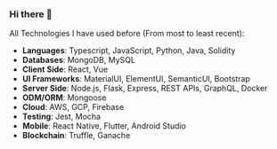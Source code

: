### Hi there 👋

All Technologies I have used before (From most to least recent):

- **Languages**: Typescript, JavaScript, Python, Java, Solidity
- **Databases**: MongoDB, MySQL
- **Client Side**: React, Vue
- **UI Frameworks**: MaterialUI, ElementUI, SemanticUI, Bootstrap
- **Server Side**: Node.js, Flask, Express, REST APIs, GraphQL, Docker
- **ODM/ORM**: Mongoose
- **Cloud**: AWS, GCP, Firebase
- **Testing**: Jest, Mocha
- **Mobile**: React Native, Flutter, Android Studio
- **Blockchain**: Truffle, Ganache

<!--
- AWS: EC2, S3, DynamoDB, Lambda
- GCP: Cloud Functions, Cloud Run, App Engine, AI Platform
- Firebase: Authentication, Firestore, Storage, Functions

**marktanrj/marktanrj** is a ✨ _special_ ✨ repository because its `README.md` (this file) appears on your GitHub profile.

Here are some ideas to get you started:

- 🔭 I’m currently working on ...
- 🌱 I’m currently learning ...
- 👯 I’m looking to collaborate on ...
- 🤔 I’m looking for help with ...
- 💬 Ask me about ...
- 📫 How to reach me: ...
- 😄 Pronouns: ...
- ⚡ Fun fact: ...
-->
